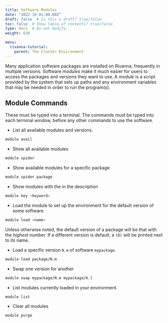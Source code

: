 ```yaml
---
title: Software Modules
date: "2022-10-01:00:00Z"
draft: false  # Is this a draft? true/false
toc: false  # Show table of contents? true/false
type: docs  # Do not modify.
weight: 630

menu:
  rivanna-tutorial:
    parent: The Cluster Environment
---
```


Many application software packages are installed on Rivanna, frequently in multiple versions.  Software _modules_ make it much easier for users to access the packages and versions they want to use.  A _module_ is a script provided by the system that sets up paths and any environment variables that may be needed in order to run the program(s).

## Module Commands

These must be typed into a terminal. The commands must be typed into each terminal window, before any other commands to use the software.

* List all available modules and versions.
```bash
module avail
``` 
* Show all available modules
```bash
module spider
``` 
* Show available modules for a specific package
```bash
module spider package
```
* Show modules with the <keyword> in the description
```bash
module key <keyword>  
```
* Load the module to set up the environment for the default version of some software.
```bash
module load <name>
```

Unless otherwise noted, the default version of a package will be that with the _highest_ number.  If a different version is default, a `(D)` will be printed next to its name.

* Load a specific version `N.m` of software `mypackage`.
```bash
module load package/N.m
```
* Swap one version for another
```bash
module swap mypackage/N.m mypackage/K.l
```
* List modules currently loaded in your environment.
```bash
module list 
```
* Clear all modules
```bash
module purge
```
